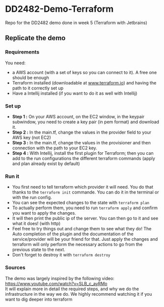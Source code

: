 # DD2482-Demo-Terraform
Repo for the DD2482 demo done in week 5 (Terraform with Jetbrains)

## Replicate the demo
### Requirements
You need:  
- a AWS account (with a set of keys so you can connect to it). A free one should be enough
- Terraform installed (downloadable at www.terraform.io) and having the path to it correctly set up
- Have a Intellij installed (if you want to do it as well with Intellij)

### Set up
- **Step 1 :** On your AWS account, on the EC2 window, in the keypair subwindow, you need to create a key pair (in pem format) and download it.
- **Step 2 :** In the main.tf, change the values in the provider field to your AWS key (not EC2)
- **Step 3 :** In the main.tf, change the values in the provisioner and then connection with the path to your EC2 key.
- **Step 4 :** With Intellij, install the first plugin for Terraform; then you can add to the run configurations the different terraform commands (apply and plan already exist by default)

### Run it
- You first need to tell terraform which provider it will need. You do that thanks to the `terraform init` commande. You can do it in the terminal or with the run config.
- You can see the expected changes to the state with `terraform plan`
- To actually perform them, you need to run `terraform apply` and confirm you want to apply the changes.
- It will then print the public ip of the server. You can then go to it and see what it does! (with http)
- Feel free to try things out and change them to see what they do! The Auto completion of the plugin and the documentation of the service/provider will be your friend for that. Just apply the changes and terraform will only perform the necessary actions to go from the previous state to the next.
- Don't forget to destroy it with `terraform destroy`

### Sources
The demo was largely inspired by the following video: https://www.youtube.com/watch?v=SLB_c_ayRMo  
It will explain more in detail the required steps, and why we do the infrastructure in the way we do.
We highly recommend watching it if you want to dig deeper into terraform
